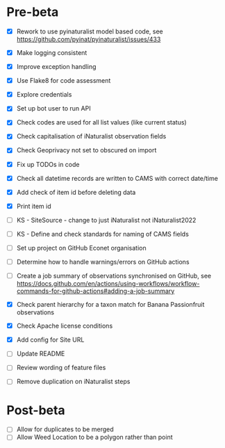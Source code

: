 # Pre-beta
- [x] Rework to use pyinaturalist model based code, see https://github.com/pyinat/pyinaturalist/issues/433

- [x] Make logging consistent
- [x] Improve exception handling
- [x] Use Flake8 for code assessment

- [x] Explore credentials
- [x] Set up bot user to run API
- [x] Check codes are used for all list values (like current status)
- [x] Check capitalisation of iNaturalist observation fields
- [x] Check Geoprivacy not set to obscured on import
- [x] Fix up TODOs in code
- [x] Check all datetime records are written to CAMS with correct date/time
- [x] Add check of item id before deleting data
- [x] Print item id

- [ ] KS - SiteSource - change to just iNaturalist not iNaturalist2022
- [ ] KS - Define and check standards for naming of CAMS fields
- [ ] Set up project on GitHub Econet organisation
- [ ] Determine how to handle warnings/errors on GitHub actions
- [ ] Create a job summary of observations synchronised on GitHub, see https://docs.github.com/en/actions/using-workflows/workflow-commands-for-github-actions#adding-a-job-summary
- [x] Check parent hierarchy for a taxon match for Banana Passionfruit observations
- [x] Check Apache license conditions
- [x] Add config for Site URL
- [ ] Update README
- [ ] Review wording of feature files
- [ ] Remove duplication on iNaturalist steps

  
# Post-beta
- [ ] Allow for duplicates to be merged 
- [ ] Allow Weed Location to be a polygon rather than point